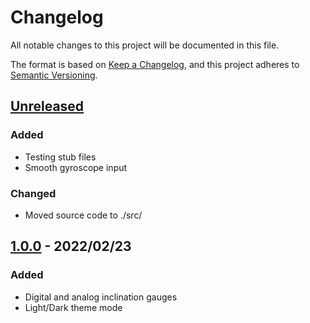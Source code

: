 # Changelog
All notable changes to this project will be documented in this file.

The format is based on [Keep a Changelog](https://keepachangelog.com/en/1.0.0/),
and this project adheres to [Semantic Versioning](https://semver.org/spec/v2.0.0.html).


## [Unreleased]
### Added
- Testing stub files
- Smooth gyroscope input

### Changed
- Moved source code to ./src/

## [1.0.0] - 2022/02/23
### Added
- Digital and analog inclination gauges
- Light/Dark theme mode

[Unreleased]: https://github.com/huffSamuel/off-road-inclinometer
[1.0.0]: https://github.com/huffSamuel/off-road-inclinometer/releases/tag/v1.0.0